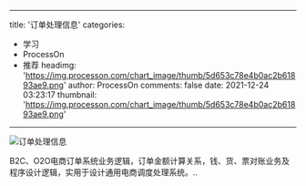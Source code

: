 
---
title: '订单处理信息'
categories: 
 - 学习
 - ProcessOn
 - 推荐
headimg: 'https://img.processon.com/chart_image/thumb/5d653c78e4b0ac2b61893ae9.png'
author: ProcessOn
comments: false
date: 2021-12-24 03:23:17
thumbnail: 'https://img.processon.com/chart_image/thumb/5d653c78e4b0ac2b61893ae9.png'
---

<div>   
<img class="thumb" alt="订单处理信息" src="https://img.processon.com/chart_image/thumb/5d653c78e4b0ac2b61893ae9.png" referrerpolicy="no-referrer">
<p>B2C、O2O电商订单系统业务逻辑，订单金额计算关系，钱、货、票对账业务及程序设计逻辑，实用于设计通用电商调度处理系统。..</p>  
</div>
            